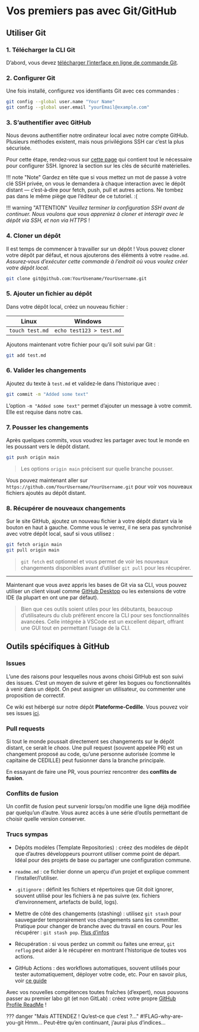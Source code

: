 # Vos premiers pas avec Git/GitHub

## Utiliser Git

### 1. Télécharger la CLI Git

D’abord, vous devez [télécharger l’interface en ligne de commande
Git](https://git-scm.com/downloads).

### 2. Configurer Git

Une fois installé, configurez vos identifiants Git avec ces commandes :

```bash
git config --global user.name "Your Name"
git config --global user.email "yourEmail@example.com"
```

### 3. S’authentifier avec GitHub

Nous devons authentifier notre ordinateur local avec notre compte GitHub.
Plusieurs méthodes existent, mais nous privilégions SSH car c’est la plus
sécurisée.

Pour cette étape, rendez‑vous sur [cette
page](https://docs.github.com/en/authentication/connecting-to-github-with-ssh/generating-a-new-ssh-key-and-adding-it-to-the-ssh-agent)
qui contient tout le nécessaire pour configurer SSH. Ignorez la section sur les
clés de sécurité matérielles.

!!! note "Note"
    Gardez en tête que si vous mettez un mot de passe à votre clé SSH privée, on
    vous le demandera à chaque interaction avec le dépôt distant — c’est‑à‑dire pour
    fetch, push, pull et autres actions. Ne tombez pas dans le même piège que
    l’éditeur de ce tutoriel. :(

!!! warning "ATTENTION"
    _Veuillez terminer la configuration SSH avant de continuer. Nous voulons que
    vous appreniez à cloner et interagir avec le dépôt via SSH, et non via HTTPS_ !

### 4. Cloner un dépôt

Il est temps de commencer à travailler sur un dépôt ! Vous pouvez cloner votre
dépôt par défaut, et nous ajouterons des éléments à votre `readme.md`.
_Assurez‑vous d’exécuter cette commande à l’endroit où vous voulez créer votre
dépôt local_.

``` bash
git clone git@github.com:YourUsename/YourUsername.git
```

### 5. Ajouter un fichier au dépôt

Dans votre dépôt local, créez un nouveau fichier :

|Linux|Windows|
|-----|-------|
|`touch test.md`|`echo test123 > test.md`|

Ajoutons maintenant votre fichier pour qu’il soit suivi par Git :

```bash
git add test.md
```

### 6. Valider les changements

Ajoutez du texte à `test.md` et validez‑le dans l’historique avec :

```bash
git commit -m "Added some text"
```

L’option `-m "Added some text"` permet d’ajouter un message à votre commit. Elle
est requise dans notre cas.

### 7. Pousser les changements

Après quelques commits, vous voudrez les partager avec tout le monde en les
poussant vers le dépôt distant.

```bash
git push origin main
```

> Les options `origin main` précisent sur quelle branche pousser.

Vous pouvez maintenant aller sur
`https://github.com/YourUsername/YourUsername.git` pour voir vos nouveaux
fichiers ajoutés au dépôt distant.

### 8. Récupérer de nouveaux changements

Sur le site GitHub, ajoutez un nouveau fichier à votre dépôt distant via le
bouton en haut à gauche. Comme vous le verrez, il ne sera pas synchronisé avec
votre dépôt local, sauf si vous utilisez :

``` bash
git fetch origin main
git pull origin main
```

> `git fetch` est optionnel et vous permet de voir les nouveaux changements
> disponibles avant d’utiliser `git pull` pour les récupérer.

---

Maintenant que vous avez appris les bases de Git via sa CLI, vous pouvez
utiliser un client visuel comme [GitHub
Desktop](https://desktop.github.com/download/) ou les extensions de votre IDE
(la plupart en ont une par défaut).

> Bien que ces outils soient utiles pour les débutants, beaucoup d’utilisateurs
> du club préfèrent encore la CLI pour ses fonctionnalités avancées. Celle
> intégrée à VSCode est un excellent départ, offrant une GUI tout en permettant
> l’usage de la CLI.

## Outils spécifiques à GitHub

### Issues

L’une des raisons pour lesquelles nous avons choisi GitHub est son suivi des
issues. C’est un moyen de suivre et gérer les bogues ou fonctionnalités à venir
dans un dépôt. On peut assigner un utilisateur, ou commenter une proposition de
correctif.

Ce wiki est hébergé sur notre dépôt **Plateforme-Cedille**. Vous pouvez voir ses
issues [ici](https://github.com/ClubCedille/Plateforme-Cedille/issues).

### Pull requests

Si tout le monde poussait directement ses changements sur le dépôt distant, ce
serait le _chaos_. Une pull request (souvent appelée PR) est un changement
proposé au code, qu’une personne autorisée (comme le capitaine de CEDILLE) peut
fusionner dans la branche principale.

En essayant de faire une PR, vous pourriez rencontrer des **conflits de
fusion**.

### Conflits de fusion

Un conflit de fusion peut survenir lorsqu’on modifie une ligne déjà modifiée par
quelqu’un d’autre. Vous aurez accès à une série d’outils permettant de choisir
quelle version conserver.

### Trucs sympas

- Dépôts modèles (Template Repositories) : créez des modèles de dépôt que
  d’autres développeurs pourront utiliser comme point de départ. Idéal pour des
  projets de base ou partager une configuration commune.

- `readme.md` : ce fichier donne un aperçu d’un projet et explique comment
  l’installer/l’utiliser.

- `.gitignore` : définit les fichiers et répertoires que Git doit ignorer,
  souvent utilisé pour les fichiers à ne pas suivre (ex. fichiers
  d’environnement, artefacts de build, logs).

- Mettre de côté des changements (stashing) : utilisez `git stash` pour
  sauvegarder temporairement vos changements sans les committer. Pratique pour
  changer de branche avec du travail en cours. Pour les récupérer : `git stash
  pop`. [Plus d’infos](https://git-scm.com/docs/git-stash)

- Récupération : si vous perdez un commit ou faites une erreur, `git reflog`
  peut aider à le récupérer en montrant l’historique de toutes vos actions.

- GitHub Actions : des workflows automatiques, souvent utilisés pour tester
  automatiquement, déployer votre code, etc. Pour en savoir plus, voir [ce
  guide](../learn-github-actions/)

Avec vos nouvelles compétences toutes fraîches (d’expert), nous pouvons passer
au premier labo git (et non GitLab) : créez votre propre [GitHub Profile
ReadMe](github_profile.md) !

??? danger "Mais ATTENDEZ ! Qu’est‑ce que c’est ?..."
    #!FLAG-why-are-you-git
    Hmm... Peut‑être qu’en continuant, j’aurai plus d’indices…
